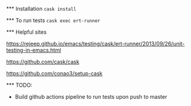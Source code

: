 

*** Installation
`cask install`

*** To run tests
`cask exec ert-runner`

*** Helpful sites

https://rejeep.github.io/emacs/testing/cask/ert-runner/2013/09/26/unit-testing-in-emacs.html

https://github.com/cask/cask

https://github.com/conao3/setup-cask

*** TODO:
- Build github actions pipeline to run tests upon push to master
